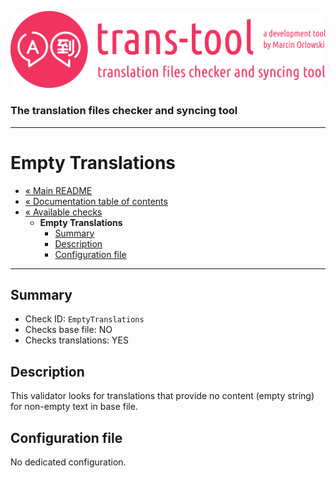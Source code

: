 ![trans-tool logo](../../artwork/trans-tool-logo.png)

### The translation files checker and syncing tool ###

---

# Empty Translations #

* [« Main README](../../README.md)
* [« Documentation table of contents](../README.md)
* [« Available checks](README.md)
  * **Empty Translations**
    * [Summary](#summary)
    * [Description](#description)
    * [Configuration file](#configuration-file)

---

## Summary ##

* Check ID: `EmptyTranslations`
* Checks base file: NO
* Checks translations: YES

## Description ##

This validator looks for translations that provide no content (empty string) for non-empty text in base file.

## Configuration file ##

No dedicated configuration.
